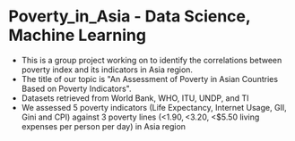 # Poverty_in_Asia - Data Science, Machine Learning
- This is a group project working on to identify the correlations between poverty index and its indicators in Asia region. 
- The title of our topic is "An Assessment of Poverty in Asian Countries Based on Poverty Indicators".
- Datasets retrieved from World Bank, WHO, ITU, UNDP, and TI
- We assessed 5 poverty indicators (Life Expectancy, Internet Usage, GII, Gini and CPI) against 3 poverty lines (<$1.90, <$3.20, <$5.50 living expenses per person per day) in Asia region
